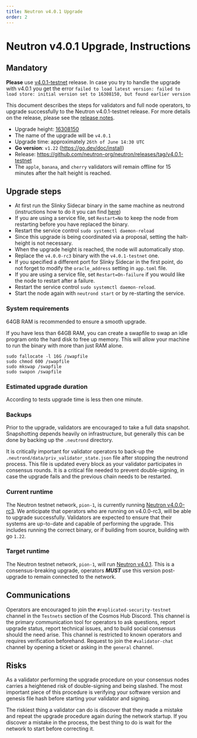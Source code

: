 ```yaml
---
title: Neutron v4.0.1 Upgrade
order: 2
---
```

<!-- markdown-link-check-disable -->

# Neutron v4.0.1 Upgrade, Instructions

## Mandatory
**Please** use [v4.0.1-testnet](https://github.com/neutron-org/neutron/releases/tag/v4.0.1-testnet) release. In case you try to handle the upgrade with v4.0.1 you get the error
`failed to load latest version: failed to load store: initial version set to 16308150, but found earlier version`

This document describes the steps for validators and full node operators, to upgrade successfully to the Neutron v4.0.1-testnet release. For more details on the release, please see the [release notes](https://github.com/neutron-org/neutron/releases/tag/v4.0.1-testnet).

* Upgrade height: [16308150](https://www.mintscan.io/neutron-testnet/block/16308150)
* The name of the upgrade will be `v4.0.1`
* Upgrade time: approximately `26th of June 14:30 UTC`
* **Go version**: `v1.22` (https://go.dev/doc/install)
* Release: https://github.com/neutron-org/neutron/releases/tag/v4.0.1-testnet
* The `apple`, `banana`, and `cherry` validators will remain offline for 15 minutes after the halt height is reached.

## Upgrade steps

* At first run the Slinky Sidecar binary in the same machine as neutrond (instructions how to do it you can find
[here](https://docs.skip.money/slinky/integrations/neutron/))
* If you are using a service file, set `Restart=No` to keep the node from restarting before you have replaced the binary.
* Restart the service control `sudo systemctl daemon-reload`
* Since this upgrade is being coordinated via a proposal, setting the halt-height is not necessary.
* When the upgrade height is reached, the node will automatically stop.
* Replace the `v4.0.0-rc3` binary with the `v4.0.1-testnet` one.
* If you specified a different port for Slinky Sidecar in the first point, do not forget to modify the `oracle_address` setting in `app.toml` file.
* If you are using a service file, set `Restart=On-failure` if you would like the node to restart after a failure.
* Restart the service control `sudo systemctl daemon-reload`.
* Start the node again with `neutrond start` or by re-starting the service.

### System requirements

64GB RAM is recommended to ensure a smooth upgrade.

If you have less than 64GB RAM, you can create a swapfile to swap an idle program onto the hard disk to free up memory. This will allow your machine to run the binary with more than just RAM alone.

```shell
sudo fallocate -l 16G /swapfile
sudo chmod 600 /swapfile
sudo mkswap /swapfile
sudo swapon /swapfile
```

### Estimated upgrade duration

According to tests upgrade time is less then one minute.

### Backups

Prior to the upgrade, validators are encouraged to take a full data snapshot. Snapshotting depends heavily on infrastructure, but generally this can be done by backing up the `.neutrond` directory.

It is critically important for validator operators to back-up the `.neutrond/data/priv_validator_state.json` file after stopping the neutrond process. This file is updated every block as your validator participates in consensus rounds. It is a critical file needed to prevent double-signing, in case the upgrade fails and the previous chain needs to be restarted.

### Current runtime

The Neutron testnet network, `pion-1`, is currently running [Neutron v4.0.0-rc3](https://github.com/neutron-org/neutron/releases/tag/v4.0.0-rc3). We anticipate that operators who are running on v4.0.0-rc3, will be able to upgrade successfully. Validators are expected to ensure that their systems are up-to-date and capable of performing the upgrade. This includes running the correct binary, or if building from source, building with go `1.22`.

### Target runtime

The Neutron testnet network, `pion-1`, will run [Neutron v4.0.1](https://github.com/neutron-org/neutron/releases/tag/v4.0.1-testnet). This is a consensus-breaking upgrade, operators _**MUST**_ use this version post-upgrade to remain connected to the network.

## Communications

Operators are encouraged to join the `#replicated-security-testnet` channel in the `Testnets` section of the Cosmos Hub Discord. This channel is the primary communication tool for operators to ask questions, report upgrade status, report technical issues, and to build social consensus should the need arise. This channel is restricted to known operators and requires verification beforehand. Request to join the `#validator-chat` channel by opening a ticket or asking in the `general` channel.

## Risks

As a validator performing the upgrade procedure on your consensus nodes carries a heightened risk of double-signing and being slashed. The most important piece of this procedure is verifying your software version and genesis file hash before starting your validator and signing.

The riskiest thing a validator can do is discover that they made a mistake and repeat the upgrade procedure again during the network startup. If you discover a mistake in the process, the best thing to do is wait for the network to start before correcting it.

<!-- markdown-link-check-enable -->
